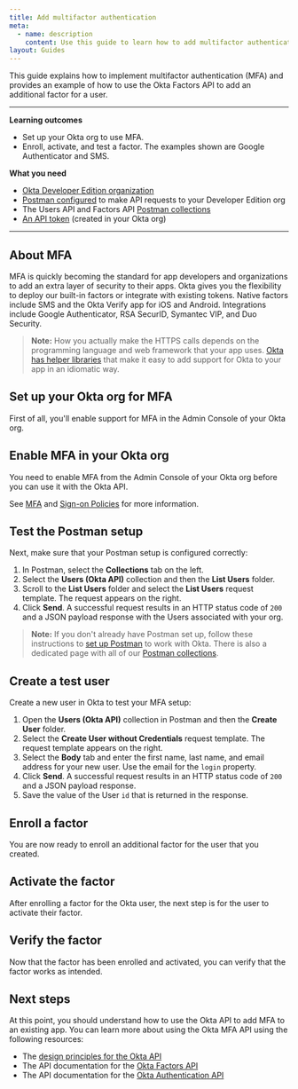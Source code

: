 ```yaml
---
title: Add multifactor authentication
meta:
  - name: description
    content: Use this guide to learn how to add multifactor authentication to your apps and how to deploy our built-in factors or integrate with existing tokens.
layout: Guides
---
```


<StackSelector />

This guide explains how to implement multifactor authentication (MFA) and provides an example of how to use the Okta Factors API to add an additional factor for a user.

---

**Learning outcomes**

* Set up your Okta org to use MFA.
* Enroll, activate, and test a factor. The examples shown are Google Authenticator and SMS.

**What you need**

* [Okta Developer Edition organization](https://developer.okta.com/signup)
* [Postman configured](/code/rest/) to make API requests to your Developer Edition org
* The Users API and Factors API [Postman collections](/docs/reference/postman-collections/)
* [An API token](/docs/guides/create-an-api-token/) (created in your Okta org)

---

## About MFA

MFA is quickly becoming the standard for app developers and organizations to add an extra layer of security to their apps. Okta gives you the flexibility to deploy our built-in factors or integrate with existing tokens. Native factors include SMS and the Okta Verify app for iOS and Android. Integrations include Google Authenticator, RSA SecurID, Symantec VIP, and Duo Security.

> **Note:** How you actually make the HTTPS calls depends on the programming language and web framework that your app uses. [Okta has helper libraries](/code/) that make it easy to add support for Okta to your app in an idiomatic way.

## Set up your Okta org for MFA

First of all, you'll enable support for MFA in the Admin Console of your Okta org.

## Enable MFA in your Okta org

You need to enable MFA from the Admin Console of your Okta org before you can use it with the Okta API.

<StackSnippet snippet="enablemfa" />

See [MFA](https://help.okta.com/okta_help.htm?id=ext_MFA) and [Sign-on Policies](https://help.okta.com/okta_help.htm?id=Security_Policies) for more information.

## Test the Postman setup

Next, make sure that your Postman setup is configured correctly:

1. In Postman, select the **Collections** tab on the left.
2. Select the **Users (Okta API)** collection and then the **List Users** folder.
3. Scroll to the **List Users** folder and select the **List Users** request template. The request appears on the right.
4. Click **Send**. A successful request results in an HTTP status code of `200` and a JSON payload response with the Users associated with your org.

> **Note:** If you don't already have Postman set up, follow these instructions to [set up Postman](/code/rest/) to work with Okta. There is also a dedicated page with all of our [Postman collections](/docs/reference/postman-collections/).

## Create a test user

Create a new user in Okta to test your MFA setup:

1. Open the **Users (Okta API)** collection in Postman and then the **Create User** folder.
1. Select the **Create User without Credentials** request template. The request template appears on the right.
1. Select the **Body** tab and enter the first name, last name, and email address for your new user. Use the email for the `login` property.
1. Click **Send**. A successful request results in an HTTP status code of `200` and a JSON payload response.
1. Save the value of the User `id` that is returned in the response.

## Enroll a factor

You are now ready to enroll an additional factor for the user that you created.

<StackSnippet snippet="enrollfactor" />

## Activate the factor

After enrolling a factor for the Okta user, the next step is for the user to activate their factor.

<StackSnippet snippet="activatefactor" />

## Verify the factor

Now that the factor has been enrolled and activated, you can verify that the factor works as intended.

<StackSnippet snippet="verifyfactor" />

## Next steps

At this point, you should understand how to use the Okta API to add MFA to an existing app. You can learn more about using the Okta MFA API using the following resources:

* The [design principles for the Okta API](/docs/reference/core-okta-api/#design-principles)
* The API documentation for the [Okta Factors API](/docs/reference/api/factors/)
* The API documentation for the [Okta Authentication API](/docs/reference/api/authn/)
